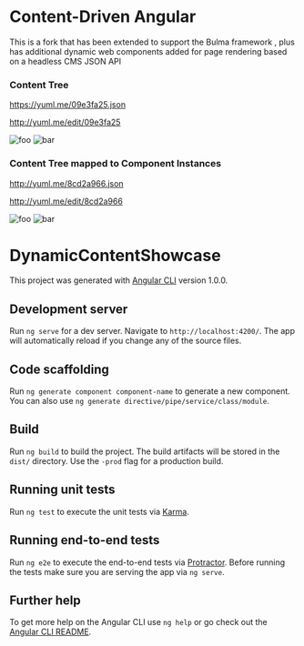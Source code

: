 Content-Driven Angular
======================

This is a fork that has been extended to support the Bulma framework , plus has additional dynamic web components added for page rendering based on a headless CMS JSON API




### Content Tree

https://yuml.me/09e3fa25.json

http://yuml.me/edit/09e3fa25

![foo](https://yuml.me/09e3fa25.svg)
![bar](https://yuml.me/09e3fa25.png)

### Content Tree mapped to Component Instances

http://yuml.me/8cd2a966.json

http://yuml.me/edit/8cd2a966

![foo](https://yuml.me/8cd2a966.svg)
![bar](https://yuml.me/8cd2a966.png)



# DynamicContentShowcase

This project was generated with [Angular CLI](https://github.com/angular/angular-cli) version 1.0.0.

## Development server

Run `ng serve` for a dev server. Navigate to `http://localhost:4200/`. The app will automatically reload if you change any of the source files.

## Code scaffolding

Run `ng generate component component-name` to generate a new component. You can also use `ng generate directive/pipe/service/class/module`.

## Build

Run `ng build` to build the project. The build artifacts will be stored in the `dist/` directory. Use the `-prod` flag for a production build.

## Running unit tests

Run `ng test` to execute the unit tests via [Karma](https://karma-runner.github.io).

## Running end-to-end tests

Run `ng e2e` to execute the end-to-end tests via [Protractor](http://www.protractortest.org/).
Before running the tests make sure you are serving the app via `ng serve`.

## Further help

To get more help on the Angular CLI use `ng help` or go check out the [Angular CLI README](https://github.com/angular/angular-cli/blob/master/README.md).
